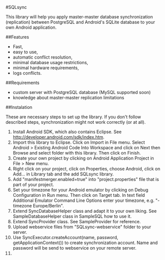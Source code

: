 #SQLsync

This library will help you apply master-master database synchronization (replication) between PostgreSQL and Android's SQLite database to your own Android application.

##Features
- Fast,
- easy to use,
- automatic conflict resolution,
- minimal database usage restrictions,
- minimal hardware requirements,
- logs conflicts.

##Requirements
- custom server with PostgreSQL database (MySQL supported soon)
- knowledge about master-master replication limitations

##Instalation

These are necessary steps to set up the library. If you don't follow described steps, synchronization might not work correctly (or at all).

1. Install Android SDK, which also contains Eclipse. See http://developer.android.com/sdk/index.htm.
2. Import this library to Eclipse. Click on Import in File menu. Select Android > Existing Android Code Into Workspace and click on Next then Browse and select folder with this library. Then click on Finish.
3. Create your own project by clicking on Android Application Project in File > New menu.
4. Right click on your project, click on Properties, choose Android, click on Add... in Library tab and the add SQLsync library.
5. Add "manifestmerger.enabled=true" into "project.properties" file that is part of your project.
6. Set your timezone for your Android emulator by clicking on Debug Configuration in Run menu. Then click on Target tab. In text field Additional Emulator Command Line Options enter your timezone, e.g. "-timezone Europe/Berlin".
7. Extend SyncDatabaseHelper class and adapt it to your own liking. See SampleDatabaseHelper class in SampleSQL how to use it.
8. Extend SyncProvider class. See SampleProvider for reference.
9. Upload webservice files from "SQLsync-webservice" folder to your server.
10. Use SyncExecutor.createAccount(name, password, getApplicationContext()) to create synchronization account. Name and password will be send to webservice on your remote server.
11. 

